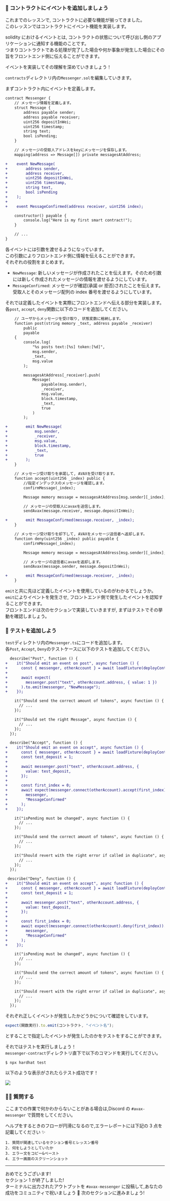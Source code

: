 ### 🐣 コントラクトにイベントを追加しましょう

これまでのレッスンで, コントラクトに必要な機能が揃ってきました。  
このレッスンではコントラクトにイベント機能を実装します。

solidity におけるイベントとは, コントラクトの状態について呼び出し側のアプリケーションに通知する機能のことです。  
つまりコントラクトである処理が完了した場合や何か事象が発生した場合にその旨をフロントエンド側に伝えることができます。

イベントを実装してその理解を深めていきましょう！

`contracts`ディレクトリ内の`Messenger.sol`を編集していきます。

まずコントラクト内にイベントを定義します。

```diff
contract Messenger {
    // メッセージ情報を定義します。
    struct Message {
        address payable sender;
        address payable receiver;
        uint256 depositInWei;
        uint256 timestamp;
        string text;
        bool isPending;
    }

    // メッセージの受取人アドレスをkeyにメッセージを保存します。
    mapping(address => Message[]) private messagesAtAddress;

+    event NewMessage(
+        address sender,
+        address receiver,
+        uint256 depositInWei,
+        uint256 timestamp,
+        string text,
+        bool isPending
+    );
+
+    event MessageConfirmed(address receiver, uint256 index);

    constructor() payable {
        console.log("Here is my first smart contract!");
    }

    // ...
}
```

各イベントには引数を渡せるようになっています。  
この引数によりフロントエンド側に情報を伝えることができます。  
それぞれの役割をまとめます。

- `NewMessage`: 新しいメッセージが作成されたことを伝えます。そのため引数には新しく作成されたメッセージの情報を渡せるようにしています。
- `MessageConfirmed`: メッセージが確認(承諾 or 拒否)されたことを伝えます。受取人とそのメッセージ配列の index 番号を渡せるようにしています。

それでは定義したイベントを実際にフロントエンドへ伝える部分を実装します。  
各`post`, `accept`, `deny`関数に以下のコードを追加してください。

```diff
    // ユーザからメッセージを受け取り, 状態変数に格納します。
    function post(string memory _text, address payable _receiver)
        public
        payable
    {
        console.log(
            "%s posts text:[%s] token:[%d]",
            msg.sender,
            _text,
            msg.value
        );

        messagesAtAddress[_receiver].push(
            Message(
                payable(msg.sender),
                _receiver,
                msg.value,
                block.timestamp,
                _text,
                true
            )
        );

+        emit NewMessage(
+            msg.sender,
+            _receiver,
+            msg.value,
+            block.timestamp,
+            _text,
+            true
+        );
    }
```

```diff
    // メッセージ受け取りを承諾して, AVAXを受け取ります。
    function accept(uint256 _index) public {
        //指定インデックスのメッセージを確認します。
        confirmMessage(_index);

        Message memory message = messagesAtAddress[msg.sender][_index];

        // メッセージの受取人にavaxを送信します。
        sendAvax(message.receiver, message.depositInWei);

+        emit MessageConfirmed(message.receiver, _index);
    }
```

```diff
    // メッセージ受け取りを却下して, AVAXをメッセージ送信者へ返却します。
    function deny(uint256 _index) public payable {
        confirmMessage(_index);

        Message memory message = messagesAtAddress[msg.sender][_index];

        // メッセージの送信者にavaxを返却します。
        sendAvax(message.sender, message.depositInWei);

+        emit MessageConfirmed(message.receiver, _index);
    }
```

`emit`と共に先ほど定義したイベントを使用しているのがわかるでしょうか。  
`emit`によりイベントを発生させ, フロントエンド側で発生したイベントを認知することができます。  
フロントエンドは次のセクションで実装していきますが, まずはテストでその挙動を確認しましょう。

### 🧪 テストを追加しよう

`test`ディレクトリ内の`Messenger.ts`にコードを追加します。  
各`Post`, `Accept`, `Deny`のテストケースに以下のテストを追加してください。

```diff
  describe("Post", function () {
+    it("Should emit an event on post", async function () {
+      const { messenger, otherAccount } = await loadFixture(deployContract);
+
+      await expect(
+        messenger.post("text", otherAccount.address, { value: 1 })
+      ).to.emit(messenger, "NewMessage");
+    });

    it("Should send the correct amount of tokens", async function () {
      // ...
    });

    it("Should set the right Message", async function () {
      // ...
	});
  });
```

```diff
  describe("Accept", function () {
+    it("Should emit an event on accept", async function () {
+      const { messenger, otherAccount } = await loadFixture(deployContract);
+      const test_deposit = 1;
+
+      await messenger.post("text", otherAccount.address, {
+        value: test_deposit,
+      });
+
+      const first_index = 0;
+      await expect(messenger.connect(otherAccount).accept(first_index)).to.emit(
+        messenger,
+        "MessageConfirmed"
+      );
+    });

    it("isPending must be changed", async function () {
      // ...
    });

    it("Should send the correct amount of tokens", async function () {
      // ...
    });

    it("Should revert with the right error if called in duplicate", async function () {
      // ...
	});
  });
```

```diff
 describe("Deny", function () {
+    it("Should emit an event on accept", async function () {
+      const { messenger, otherAccount } = await loadFixture(deployContract);
+      const test_deposit = 1;
+
+      await messenger.post("text", otherAccount.address, {
+        value: test_deposit,
+      });
+
+      const first_index = 0;
+      await expect(messenger.connect(otherAccount).deny(first_index)).to.emit(
+        messenger,
+        "MessageConfirmed"
+      );
+    });

    it("isPending must be changed", async function () {
      // ...
    });

    it("Should send the correct amount of tokens", async function () {
      // ...
    });

    it("Should revert with the right error if called in duplicate", async function () {
      // ...
    });
  });
```

それぞれ正しくイベントが発生したかどうかについて確認をしています。

```ts
expect(関数実行).to.emit(コントラクト, "イベント名");
```

とすることで指定したイベントが発生したのかをテストをすることができます。

それではテストを実行しましょう！  
`messenger-contract`ディレクトリ直下で以下のコマンドを実行してください。

```
$ npx hardhat test
```

以下のような表示がされたらテスト成功です！

![](/public/images/AVAX-messenger/section-1/1_5_1.png)

### 🙋‍♂️ 質問する

ここまでの作業で何かわからないことがある場合は,Discord の `#avax-messenger` で質問をしてください。

ヘルプをするときのフローが円滑になるので,エラーレポートには下記の 3 点を記載してください ✨

```
1. 質問が関連しているセクション番号とレッスン番号
2. 何をしようとしていたか
3. エラー文をコピー&ペースト
4. エラー画面のスクリーンショット
```

---

おめでとうございます!  
セクション 1 が終了しました!  
ターミナルに出力されたアウトプットを `#avax-messenger` に投稿して,あなたの成功をコミュニティで祝いましょう 🎉
次のセクションに進みましょう!
